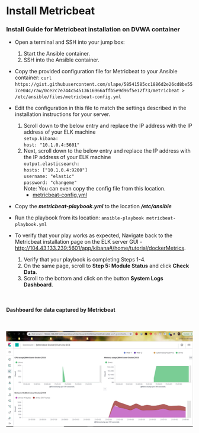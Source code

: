 # Install Metricbeat

### Install Guide for Metricbeat installation on DVWA container

- Open a terminal and SSH into your jump box:
  1. Start the Ansible container.
  2. SSH into the Ansible container.
  
- Copy the provided configuration file for Metricbeat to your Ansible container:
  `curl https://gist.githubusercontent.com/slape/58541585cc1886d2e26cd8be557ce04c/raw/0ce2c7e744c54513616966affb5e9d96f5e12f73/metricbeat > /etc/ansible/files/metricbeat-config.yml`
  
- Edit the configuration in this file to match the settings described in the installation instructions for your server.
  1. Scroll down to the below entry and replace the IP address with the IP address of your ELK machine \
     `setup.kibana:`\
        `host: "10.1.0.4:5601"`
  2. Next, scroll down to the below entry and replace the IP address with the IP address of your ELK machine \
     `output.elasticsearch:`\
         `hosts: ["10.1.0.4:9200"]`\
         `username: "elastic"`\
         `password: "changeme"`
     \
     Note: You can even copy the config file from this location.
     - [metricbeat-config.yml](Beats_Configs/metricbeat-config.yml)
- Copy the ***metricbeat-playbook.yml*** to the location ***/etc/ansible***

- Run the playbook from its location: `ansible-playbook metricbeat-playbook.yml`

- To verify that your play works as expected, Navigate back to the Metricbeat installation page on the ELK server GUI - http://104.43.133.239:5601/app/kibana#/home/tutorial/dockerMetrics.
  1. Verify that your playbook is completing Steps 1-4.
  2. On the same page, scroll to **Step 5: Module Status** and click **Check Data**.
  3. Scroll to the bottom and click on the button **System Logs Dashboard**.


<br />

#### Dashboard for data captured by Metricbeat

<br />

![Dashboard for data captured by Metricbeat](https://github.com/chaitanyasugathan/Cybersecurity/blob/master/CloudSecurity/Screengrabs/Metricbeat_Dashboard.JPG)

<br />
